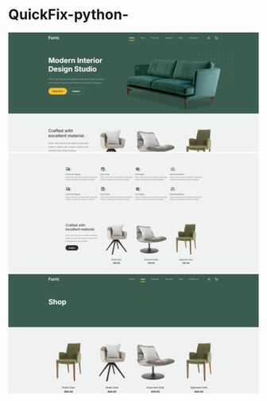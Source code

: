 # QuickFix-python-
![Project Screenshot](images/Screenshot1.png)
![Project Screenshot](images/s2.png)
![Project Screenshot](images/s3.png)
